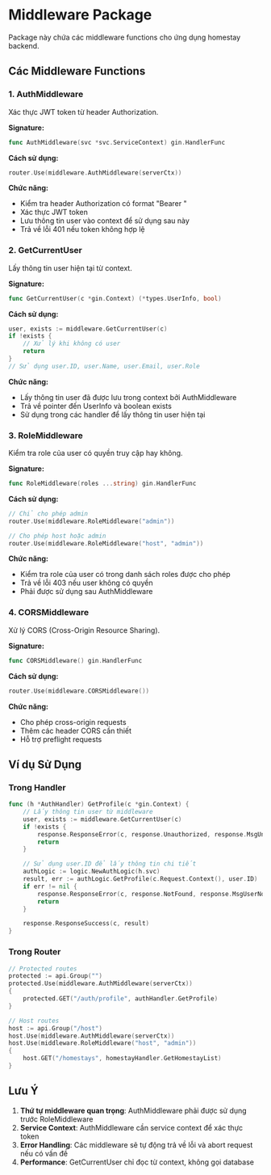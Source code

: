 # Middleware Package

Package này chứa các middleware functions cho ứng dụng homestay backend.

## Các Middleware Functions

### 1. AuthMiddleware
Xác thực JWT token từ header Authorization.

**Signature:**
```go
func AuthMiddleware(svc *svc.ServiceContext) gin.HandlerFunc
```

**Cách sử dụng:**
```go
router.Use(middleware.AuthMiddleware(serverCtx))
```

**Chức năng:**
- Kiểm tra header Authorization có format "Bearer <token>"
- Xác thực JWT token
- Lưu thông tin user vào context để sử dụng sau này
- Trả về lỗi 401 nếu token không hợp lệ

### 2. GetCurrentUser
Lấy thông tin user hiện tại từ context.

**Signature:**
```go
func GetCurrentUser(c *gin.Context) (*types.UserInfo, bool)
```

**Cách sử dụng:**
```go
user, exists := middleware.GetCurrentUser(c)
if !exists {
    // Xử lý khi không có user
    return
}
// Sử dụng user.ID, user.Name, user.Email, user.Role
```

**Chức năng:**
- Lấy thông tin user đã được lưu trong context bởi AuthMiddleware
- Trả về pointer đến UserInfo và boolean exists
- Sử dụng trong các handler để lấy thông tin user hiện tại

### 3. RoleMiddleware
Kiểm tra role của user có quyền truy cập hay không.

**Signature:**
```go
func RoleMiddleware(roles ...string) gin.HandlerFunc
```

**Cách sử dụng:**
```go
// Chỉ cho phép admin
router.Use(middleware.RoleMiddleware("admin"))

// Cho phép host hoặc admin
router.Use(middleware.RoleMiddleware("host", "admin"))
```

**Chức năng:**
- Kiểm tra role của user có trong danh sách roles được cho phép
- Trả về lỗi 403 nếu user không có quyền
- Phải được sử dụng sau AuthMiddleware

### 4. CORSMiddleware
Xử lý CORS (Cross-Origin Resource Sharing).

**Signature:**
```go
func CORSMiddleware() gin.HandlerFunc
```

**Cách sử dụng:**
```go
router.Use(middleware.CORSMiddleware())
```

**Chức năng:**
- Cho phép cross-origin requests
- Thêm các header CORS cần thiết
- Hỗ trợ preflight requests

## Ví dụ Sử Dụng

### Trong Handler
```go
func (h *AuthHandler) GetProfile(c *gin.Context) {
    // Lấy thông tin user từ middleware
    user, exists := middleware.GetCurrentUser(c)
    if !exists {
        response.ResponseError(c, response.Unauthorized, response.MsgUnauthorized)
        return
    }

    // Sử dụng user.ID để lấy thông tin chi tiết
    authLogic := logic.NewAuthLogic(h.svc)
    result, err := authLogic.GetProfile(c.Request.Context(), user.ID)
    if err != nil {
        response.ResponseError(c, response.NotFound, response.MsgUserNotFound)
        return
    }

    response.ResponseSuccess(c, result)
}
```

### Trong Router
```go
// Protected routes
protected := api.Group("")
protected.Use(middleware.AuthMiddleware(serverCtx))
{
    protected.GET("/auth/profile", authHandler.GetProfile)
}

// Host routes
host := api.Group("/host")
host.Use(middleware.AuthMiddleware(serverCtx))
host.Use(middleware.RoleMiddleware("host", "admin"))
{
    host.GET("/homestays", homestayHandler.GetHomestayList)
}
```

## Lưu Ý

1. **Thứ tự middleware quan trọng**: AuthMiddleware phải được sử dụng trước RoleMiddleware
2. **Service Context**: AuthMiddleware cần service context để xác thực token
3. **Error Handling**: Các middleware sẽ tự động trả về lỗi và abort request nếu có vấn đề
4. **Performance**: GetCurrentUser chỉ đọc từ context, không gọi database 